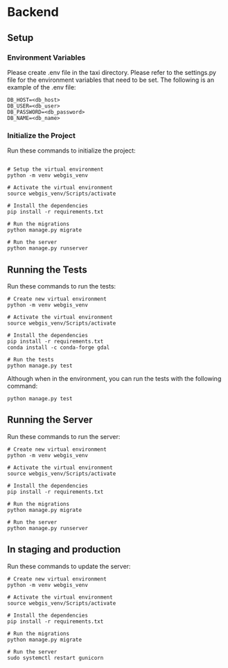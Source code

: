 # Backend

## Setup
### Environment Variables
Please create .env file in the taxi directory. Please refer to the settings.py file for the environment variables that need to be set. The following is an example of the .env file:
```
DB_HOST=<db_host>
DB_USER=<db_user>
DB_PASSWORD=<db_password>
DB_NAME=<db_name>
```

### Initialize the Project
Run these commands to initialize the project:
```

# Setup the virtual environment
python -m venv webgis_venv

# Activate the virtual environment
source webgis_venv/Scripts/activate

# Install the dependencies
pip install -r requirements.txt

# Run the migrations
python manage.py migrate

# Run the server
python manage.py runserver
```

## Running the Tests

Run these commands to run the tests:
```
# Create new virtual environment
python -m venv webgis_venv 

# Activate the virtual environment
source webgis_venv/Scripts/activate

# Install the dependencies
pip install -r requirements.txt
conda install -c conda-forge gdal

# Run the tests
python manage.py test
```

Although when in the environment, you can run the tests with the following command:
```
python manage.py test
```

## Running the Server

Run these commands to run the server:
```
# Create new virtual environment
python -m venv webgis_venv 

# Activate the virtual environment
source webgis_venv/Scripts/activate

# Install the dependencies
pip install -r requirements.txt

# Run the migrations
python manage.py migrate

# Run the server
python manage.py runserver
```

## In staging and production
Run these commands to update the server:
```
# Create new virtual environment
python -m venv webgis_venv 

# Activate the virtual environment
source webgis_venv/Scripts/activate

# Install the dependencies
pip install -r requirements.txt

# Run the migrations
python manage.py migrate

# Run the server
sudo systemctl restart gunicorn
```